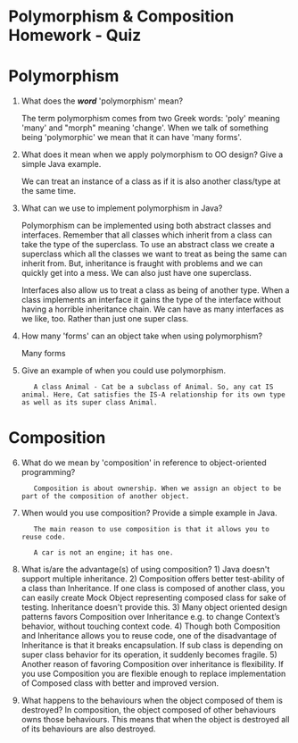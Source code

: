 # Polymorphism & Composition Homework - Quiz

# Polymorphism

1. What does the ___word___ 'polymorphism' mean?

    The term polymorphism comes from two Greek words: 'poly' meaning 'many' and "morph" meaning 'change'. When we talk of something being 'polymorphic' we mean that it can have 'many forms'.


2. What does it mean when we apply polymorphism to OO design? Give a simple Java example.

    We can treat an instance of a class as if it is also another class/type at the same time.

3. What can we use to implement polymorphism in Java?

      Polymorphism can be implemented using both abstract classes and interfaces. Remember that all classes which inherit from a class can take the type of the superclass. To use an abstract class we create a superclass which all the classes we want to treat as being the same can inherit from. But, inheritance is fraught with problems and we can quickly get into a mess. We can also just have one superclass.

      Interfaces also allow us to treat a class as being of another type. When a class implements an interface it gains the type of the interface without having a horrible inheritance chain. We can have as many interfaces as we like, too. Rather than just one super class.

4. How many 'forms' can an object take when using polymorphism?

      Many forms

5. Give an example of when you could use polymorphism.

          A class Animal - Cat be a subclass of Animal. So, any cat IS animal. Here, Cat satisfies the IS-A relationship for its own type as well as its super class Animal.

# Composition

6. What do we mean by 'composition' in reference to object-oriented programming?

          Composition is about ownership. When we assign an object to be part of the composition of another object.

7. When would you use composition? Provide a simple example in Java.

          The main reason to use composition is that it allows you to reuse code.

          A car is not an engine; it has one. 


8. What is/are the advantage(s) of using composition?
          1) Java doesn't support multiple inheritance.
          2) Composition offers better test-ability of a class than Inheritance. If one class is composed of another class, you can easily create Mock Object representing composed class for sake of testing. Inheritance doesn't provide this. 
          3) Many object oriented design patterns favors Composition over Inheritance e.g. to change Context’s behavior, without touching context code. 
          4) Though both Composition and Inheritance allows you to reuse code, one of the disadvantage of Inheritance is that it breaks encapsulation. If sub class is depending on super class behavior for its operation, it suddenly becomes fragile. 
          5) Another reason of favoring Composition over inheritance is flexibility. If you use Composition you are flexible enough to replace implementation of Composed class with better and improved version. 

9. What happens to the behaviours when the object composed of them is destroyed?
          In composition, the object composed of other behaviours owns those behaviours. This means that when the object is destroyed all of its behaviours are also destroyed.
